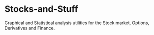 # Stocks-and-Stuff

Graphical and Statistical analysis utilities for the Stock market, Options, Derivatives and Finance. 
